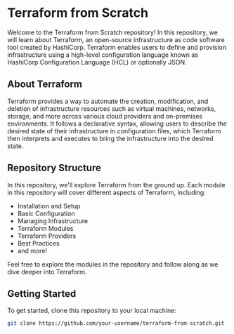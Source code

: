 # Terraform from Scratch

Welcome to the Terraform from Scratch repository! In this repository, we will learn about Terraform, an open-source infrastructure as code software tool created by HashiCorp. Terraform enables users to define and provision infrastructure using a high-level configuration language known as HashiCorp Configuration Language (HCL) or optionally JSON.

## About Terraform

Terraform provides a way to automate the creation, modification, and deletion of infrastructure resources such as virtual machines, networks, storage, and more across various cloud providers and on-premises environments. It follows a declarative syntax, allowing users to describe the desired state of their infrastructure in configuration files, which Terraform then interprets and executes to bring the infrastructure into the desired state.

## Repository Structure

In this repository, we'll explore Terraform from the ground up. Each module in this repository will cover different aspects of Terraform, including:

- Installation and Setup
- Basic Configuration
- Managing Infrastructure
- Terraform Modules
- Terraform Providers
- Best Practices
- and more!

Feel free to explore the modules in the repository and follow along as we dive deeper into Terraform.

## Getting Started

To get started, clone this repository to your local machine:

```bash
git clone https://github.com/your-username/terraform-from-scratch.git
